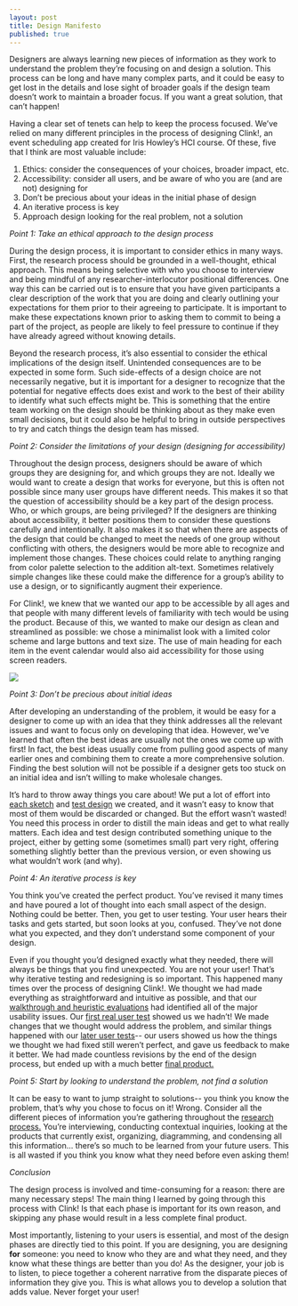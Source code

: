 ```yaml
---
layout: post
title: Design Manifesto
published: true
---
```


Designers are always learning new pieces of information as they work to understand the problem they’re focusing on and design a solution. This process can be long and have many complex parts, and it could be easy to get lost in the details and lose sight of broader goals if the design team doesn’t work to maintain a broader focus. If you want a great solution, that can’t happen! 

Having a clear set of tenets can help to keep the process focused. We’ve relied on many different principles in the process of designing Clink!, an event scheduling app created for Iris Howley’s HCI course. Of these, five that I think are most valuable include: 
1. Ethics: consider the consequences of your choices, broader impact, etc.
2. Accessibility: consider all users, and be aware of who you are (and are not) designing for
3. Don’t be precious about your ideas in the initial phase of design
4. An iterative process is key
5. Approach design looking for the real problem, not a solution


*Point 1: Take an ethical approach to the design process*

During the design process, it is important to consider ethics in many ways. First, the research process should be grounded in a well-thought, ethical approach. This means being selective with who you choose to interview and being mindful of any researcher-interlocutor positional differences. One way this can be carried out is to ensure that you have given participants a clear description of the work that you are doing and clearly outlining your expectations for them prior to their agreeing to participate. It is important to make these expectations known prior to asking them to commit to being a part of the project, as people are likely to feel pressure to continue if they have already agreed without knowing details.

Beyond the research process, it’s also essential to consider the ethical implications of the design itself. Unintended consequences are to be expected in some form. Such side-effects of a design choice are not necessarily negative, but it is important for a designer to recognize that the potential for negative effects does exist and work to the best of their ability to identify what such effects might be. This is something that the entire team working on the design should be thinking about as they make even small decisions, but it could also be helpful to bring in outside perspectives to try and catch things the design team has missed. 


*Point 2: Consider the limitations of your design (designing for accessibility)*

Throughout the design process, designers should be aware of which groups they are designing for, and which groups they are not. Ideally we would want to create a design that works for everyone, but this is often not possible since many user groups have different needs. This makes it so that the question of accessibility should be a key part of the design process. Who, or which groups, are being privileged? If the designers are thinking about accessibility, it better positions them to consider these questions carefully and intentionally. It also makes it so that when there are aspects of the design that could be changed to meet the needs of one group without conflicting with others, the designers would be more able to recognize and implement those changes. These choices could relate to anything ranging from color palette selection to the addition alt-text. Sometimes relatively simple changes like these could make the difference for a group’s ability to use a design, or to significantly augment their experience. 

For Clink!, we knew that we wanted our app to be accessible by all ages and that people with many different levels of familiarity with tech would be using the product. Because of this, we wanted to make our design as clean and streamlined as possible: we chose a minimalist look with a limited color scheme and large buttons and text size. The use of main heading for each item in the event calendar would also aid accessibility for those using screen readers. 

![](img/clink_event_cal.png)


*Point 3: Don’t be precious about initial ideas*

After developing an understanding of the problem, it would be easy for a designer to come up with an idea that they think addresses all the relevant issues and want to focus only on developing that idea. However, we’ve learned that often the best ideas are usually not the ones we come up with first! In fact, the best ideas usually come from pulling good aspects of many earlier ones and combining them to create a more comprehensive solution. Finding the best solution will not be possible if a designer gets too stuck on an initial idea and isn’t willing to make wholesale changes.  

It’s hard to throw away things you care about! We put a lot of effort into [each sketch](https://clink-app.github.io/2019-10-07-project-ideation/) and [test design](https://clink-app.github.io/2019-10-10-project-design-check-in/) we created, and it wasn’t easy to know that most of them would be discarded or changed. But the effort wasn’t wasted! You need this process in order to distill the main ideas and get to what really matters. Each idea and test design contributed something unique to the project, either by getting some (sometimes small) part very right, offering something slightly better than the previous version, or even showing us what wouldn’t work (and why). 



*Point 4: An iterative process is key*

You think you’ve created the perfect product. You’ve revised it many times and have poured a lot of thought into each small aspect of the design. Nothing could be better. Then, you get to user testing. Your user hears their tasks and gets started, but soon looks at you, confused. They’ve not done what you expected, and they don’t understand some component of your design. 

Even if you thought you’d designed exactly what they needed, there will always be things that you find unexpected. You are not your user! That’s why iterative testing and redesigning is so important. This happened many times over the process of designing Clink!. We thought we had made everything as straightforward and intuitive as possible, and that our [walkthrough and heuristic evaluations](https://clink-app.github.io/2019-11-04-Heuristic-Evaluation/) had identified all of the major usability issues. Our [first real user test](https://clink-app.github.io/2019-11-07-Usability-Testing-Check-In/) showed us we hadn’t! We made changes that we thought would address the problem, and similar things happened with our [later user tests](https://clink-app.github.io/2019-11-10-Usability-Testing-Review/)-- our users showed us how the things we thought we had fixed still weren’t perfect, and gave us feedback to make it better. We had made countless revisions by the end of the design process, but ended up with a much better [final product.](https://clink-app.github.io/2019-11-14-digital-mockup/)


*Point 5: Start by looking to understand the problem, not find a solution*

It can be easy to want to jump straight to solutions-- you think you know the problem, that’s why you chose to focus on it! Wrong. Consider all the different pieces of information you’re gathering throughout the [research process.](https://clink-app.github.io/2019-10-02-CI_review/) You’re interviewing, conducting contextual inquiries, looking at the products that currently exist, organizing, diagramming, and condensing all this information… there’s so much to be learned from your future users. This is all wasted if you think you know what they need before even asking them! 


*Conclusion*

The design process is involved and time-consuming for a reason: there are many necessary steps! The main thing I learned by going through this process with Clink! Is that each phase is important for its own reason, and skipping any phase would result in a less complete final product. 

Most importantly, listening to your users is essential, and most of the design phases are directly tied to this point. If you are designing, you are designing **for** someone: you need to know who they are and what they need, and they know what these things are better than you do! As the designer, your job is to listen, to piece together a coherent narrative from the disparate pieces of information they give you. This is what allows you to develop a solution that adds value. Never forget your user!
